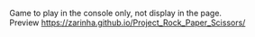 Game to play in the console only, not display in the page.<br>
Preview https://zarinha.github.io/Project_Rock_Paper_Scissors/